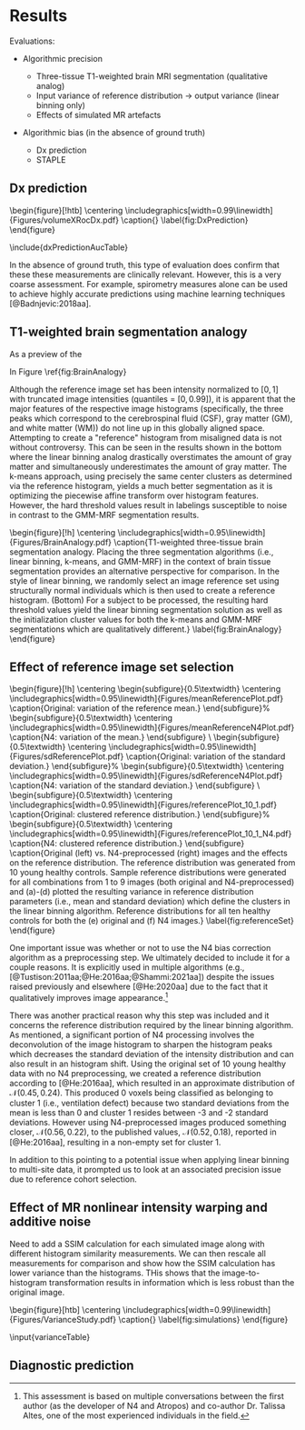 
# Results

Evaluations:

* Algorithmic precision

    * Three-tissue T1-weighted brain MRI segmentation (qualitative analog)
    * Input variance of reference distribution $\longrightarrow$ output variance (linear binning only)
    * Effects of simulated MR artefacts

* Algorithmic bias (in the absence of ground truth)

    * Dx prediction
    * STAPLE

## Dx prediction

\begin{figure}[!htb]
  \centering
  \includegraphics[width=0.99\linewidth]{Figures/volumeXRocDx.pdf}
  \caption{}
  \label{fig:DxPrediction}
\end{figure}

\include{dxPredictionAucTable}

In the absence of ground truth, this type of evaluation does confirm that these
these measurements are clinically relevant.  However, this is a very coarse
assessment.  For example, spirometry measures alone can be used to achieve
highly accurate predictions using machine learning techniques [@Badnjevic:2018aa].


## T1-weighted brain segmentation analogy

As a preview of the


In Figure \ref{fig:BrainAnalogy}

Although the reference image set has been intensity normalized to $[0, 1]$ with
truncated image intensities (quantiles = $[0, 0.99]$), it is apparent that
the major features of the respective image histograms (specifically, the three
peaks which correspond to the cerebrospinal fluid (CSF), gray matter (GM), and
white matter (WM)) do not line up in this globally aligned space.  Attempting to
create a "reference" histogram from misaligned data is not without controversy.
This can be seen in the results shown in the bottom where the linear binning
analog drastically overstimates the amount of gray matter and simultaneously
underestimates the amount of gray matter.  The k-means approach, using precisely
the same center clusters as determined via the reference histogram, yields a
much better segmentation as it is optimizing the piecewise affine transform over
histogram features.  However, the hard threshold values result in labelings
susceptible to noise in contrast to the GMM-MRF segmentation results.

\begin{figure}[!h]
  \centering
  \includegraphics[width=0.95\linewidth]{Figures/BrainAnalogy.pdf}
  \caption{T1-weighted three-tissue brain segmentation analogy. Placing the
  three segmentation algorithms (i.e., linear binning, k-means, and GMM-MRF) in
  the context of brain tissue segmentation provides an alternative perspective
  for comparison.  In the style of linear binning, we randomly select an image
  reference set using structurally normal individuals which is then used to
  create a reference histogram.  (Bottom) For a subject to be processed, the
  resulting hard threshold values yield the linear binning segmentation solution
  as well as the initialization cluster values for both the k-means and GMM-MRF
  segmentations which are qualitatively different.}
  \label{fig:BrainAnalogy}
\end{figure}

## Effect of reference image set selection

\begin{figure}[!h]
  \centering
  \begin{subfigure}{0.5\textwidth}
    \centering
    \includegraphics[width=0.95\linewidth]{Figures/meanReferencePlot.pdf}
    \caption{Original: variation of the reference mean.}
  \end{subfigure}%
  \begin{subfigure}{0.5\textwidth}
    \centering
    \includegraphics[width=0.95\linewidth]{Figures/meanReferenceN4Plot.pdf}
    \caption{N4:  variation of the mean.}
  \end{subfigure} \\
  \begin{subfigure}{0.5\textwidth}
    \centering
    \includegraphics[width=0.95\linewidth]{Figures/sdReferencePlot.pdf}
    \caption{Original:  variation of the standard deviation.}
  \end{subfigure}%
  \begin{subfigure}{0.5\textwidth}
    \centering
    \includegraphics[width=0.95\linewidth]{Figures/sdReferenceN4Plot.pdf}
    \caption{N4:  variation of the standard deviation.}
  \end{subfigure} \\
  \begin{subfigure}{0.5\textwidth}
    \centering
    \includegraphics[width=0.95\linewidth]{Figures/referencePlot_10_1.pdf}
    \caption{Original:  clustered reference distribution.}
  \end{subfigure}%
  \begin{subfigure}{0.5\textwidth}
    \centering
    \includegraphics[width=0.95\linewidth]{Figures/referencePlot_10_1_N4.pdf}
    \caption{N4:  clustered reference distribution.}
  \end{subfigure}
\caption{Original (left) vs. N4-preprocessed (right) images and the effects on the
reference distribution.  The reference distribution was generated from 10 young
healthy controls.  Sample reference distributions were generated for all combinations
from 1 to 9 images (both original and N4-preprocessed) and (a)-(d) plotted the resulting
variance in reference distribution parameters (i.e., mean and standard deviation)
which define the clusters in the linear binning algorithm. Reference distributions
for all ten healthy controls for both the (e) original and (f) N4 images.}
\label{fig:referenceSet}
\end{figure}

One important issue was whether or not to use the N4 bias correction algorithm
as a preprocessing step.  We ultimately decided to include it for a couple
reasons.  It is explicitly used in multiple algorithms (e.g.,
[@Tustison:2011aa;@He:2016aa;@Shammi:2021aa]) despite the issues raised previously
and elsewhere [@He:2020aa] due to the fact that it qualitatively improves
image appearance.[^4]

[^4]:  This assessment is based on multiple conversations between the first
author (as the developer of N4 and Atropos) and co-author Dr. Talissa Altes,
one of the most experienced individuals in the field.

There was another practical reason why this step was included and it concerns
the reference distribution required by the linear binning algorithm. As
mentioned, a significant portion of N4 processing involves the deconvolution of
the image histogram to sharpen the histogram peaks which decreases the standard
deviation of the intensity distribution and can also result in an histogram
shift. Using the original set of 10 young healthy data with no N4 preprocessing,
we created a reference distribution according to [@He:2016aa], which resulted in
an approximate distribution of $\mathcal{N}(0.45, 0.24)$.  This produced 0
voxels being classified as belonging to cluster 1 (i.e., ventilation defect)
because two standard deviations from the mean is less than 0 and cluster 1
resides between -3 and -2 standard deviations.  However using N4-preprocessed
images produced something closer,  $\mathcal{N}(0.56, 0.22)$, to the published
values, $\mathcal{N}(0.52, 0.18)$, reported in [@He:2016aa], resulting in a
non-empty set for cluster 1.

In addition to this pointing to a potential issue when applying linear binning
to multi-site data, it prompted us to look at an associated precision issue due
to reference cohort selection.


## Effect of MR nonlinear intensity warping and additive noise

Need to add a SSIM calculation for each simulated image along with different
histogram similarity measurements.  We can then rescale all measurements for
comparison and show how the SSIM calculation has lower variance than the
histograms.  THis shows that the image-to-histogram transformation results in
information which is less robust than the original image.






\begin{figure}[htb]
  \centering
  \includegraphics[width=0.99\linewidth]{Figures/VarianceStudy.pdf}
\caption{}
\label{fig:simulations}
\end{figure}


\input{varianceTable}

## Diagnostic prediction
